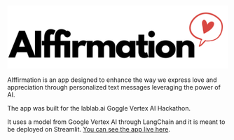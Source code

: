 ![AIffirmation](aiffirmation.png)

AIffirmation is an app designed to enhance the way we express love and appreciation through personalized text messages leveraging the power of AI.

The app was built for the lablab.ai Goggle Vertex AI Hackathon.

It uses a model from Google Vertex AI through LangChain and it is meant to be deployed on Streamlit. [You can see the app live here](https://aiffirmation.streamlit.app/).